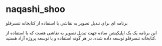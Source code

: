 # naqashi_shoo
برنامه ای برای تبدیل تصویر به نقاشی با استفاده از کتابخانه تنسرفلو

این برنامه یک یک اپلیکیشن ساده جهت تبدیل تصویر به نقاشی هست که با استفاده از کتابخانه تنسرفلو توسعه داده شده. 
در هر گونه استفاده و یا توسعه پروژه آزاد هستید.  

